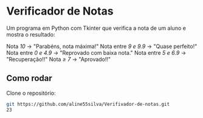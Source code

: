 # Verificador de Notas 

Um programa em Python com Tkinter que verifica a nota de um aluno e mostra o resultado:

Nota *10* → "Parabéns, nota máxima!"
Nota entre *9 e 9.9* → "Quase perfeito!"
Nota entre *0 e 4.9* → "Reprovado com baixa nota."
Nota entre *5 e 6.9* → "Recuperação!!"
Nota *≥ 7* → "Aprovado!!"

## Como rodar
Clone o repositório:
   ```bash
   git https://github.com/aline55silva/Verifivador-de-notas.git
23